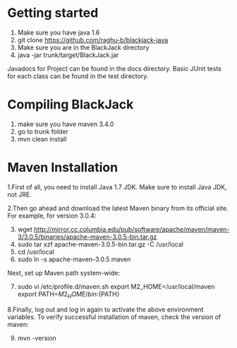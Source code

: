 
# Getting started

1. Make sure you have java 1.6
2. git clone https://github.com/raghu-b/blackjack-java
3. Make sure you are in the BlackJack directory
4. java -jar trunk/target/BlackJack.jar

Javadocs for Project can be found in the docs directory.
Basic JUnit tests for each class can be found in the test directory.


# Compiling BlackJack

 1. make sure you have maven 3.4.0
 2. go to trunk folder 
 3. mvn clean install 
 

# Maven Installation 

 1.First of all, you need to install Java 1.7 JDK. Make sure to install Java JDK, not JRE.

 2.Then go ahead and download the latest Maven binary from its official site. For example, for version 3.0.4:

 3. wget http://mirror.cc.columbia.edu/pub/software/apache/maven/maven-3/3.0.5/binaries/apache-maven-3.0.5-bin.tar.gz
 4. sudo tar xzf apache-maven-3.0.5-bin.tar.gz -C /usr/local
 5. cd /usr/local
 6. sudo ln -s apache-maven-3.0.5 maven
 

 Next, set up Maven path system-wide:

 7. sudo vi /etc/profile.d/maven.sh
   export M2_HOME=/usr/local/maven
   export PATH=${M2_HOME}/bin:${PATH}

 8.Finally, log out and log in again to activate the above environment variables.
 To verify successful installation of maven, check the version of maven:

 9. mvn -version
